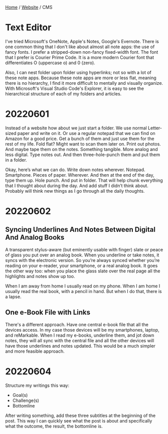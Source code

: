 <head>
    <link rel="stylesheet" type="text/css" media="all" href="/style.css">
</head>

[Home](/index.md) / [Website](index.md) / CMS

# Text Editor

I've tried Microsoft's OneNote, Apple's Notes, Google's Evernote. There is one common thing that I don't like about almost all note apps: the use of fancy fonts. I prefer a stripped-down non-fancy fixed-width font. The font that I prefer is Courier Prime Code. It is a more modern Courier font that differentiates O (uppercase o) and 0 (zero).

Also, I can nest folder upon folder using hyperlinks; not so with a lot of these note apps. Because these note apps are more or less flat, meaning there is no hierarchy, I find it more difficult to mentally and visually organize. With Microsoft's Visual Studio Code's Explorer, it is easy to see the hierarchical structure of each of my folders and articles.

# 20220601

Instead of a website how about we just start a folder. We use normal Letter-sized paper and write on it. Or use a regular notepad that we can find on Amazon for a good price. Get a bunch of them and just use them for the rest of my life. Fold flat? Might want to scan them later on. Print out photos. And maybe tape them on the notes. Something tangible. More analog and less digital. Type notes out. And then three-hole-punch them and put them in a folder.

Okay, here’s what we can do. Write down notes wherever. Notepad. Smartphone. Pieces of paper. Wherever. And then at the end of the day, type them up. Hole punch. And put in folder. That will help chunk everything that I thought about during the day. And add stuff I didn’t think about. Probably will think new things as I go through all the daily thoughts.

# 20220602

## Syncing Underlines And Notes Between Digital And Analog Books

A transparent stylus-aware (but eminently usable with finger) slate or peace of glass you put over an analog book. When you underline or take notes, it syncs with the electronic version. So you’re always synced whether you’re reading on your e-reader, your smartphone, or a real analog book. It goes the other way too: when you place the glass slate over the real page all the highlights and notes show up too.

When I am away from home I usually read on my phone. When I am home I usually read the real book, with a pencil in hand. But when I do that, there is a lapse.

## One e-Book File with Links

There's a different approach. Have one central e-book file that all the devices access. In my case those devices will be my smartphones, laptop, and reMarkable. When I read my e-books, underline them, and jot down notes, they will all sync with the central file and all the other devices will have those underlines and notes updated. This would be a much simpler and more feasible approach.

# 20220604

Structure my writings this way:

* Goal(s)
* Challenge(s)
* Bottomline

After writing something, add these three subtitles at the beginning of the post. This way I can quickly see what the post is about and specifically what the outcome, the result, the bottomline is.